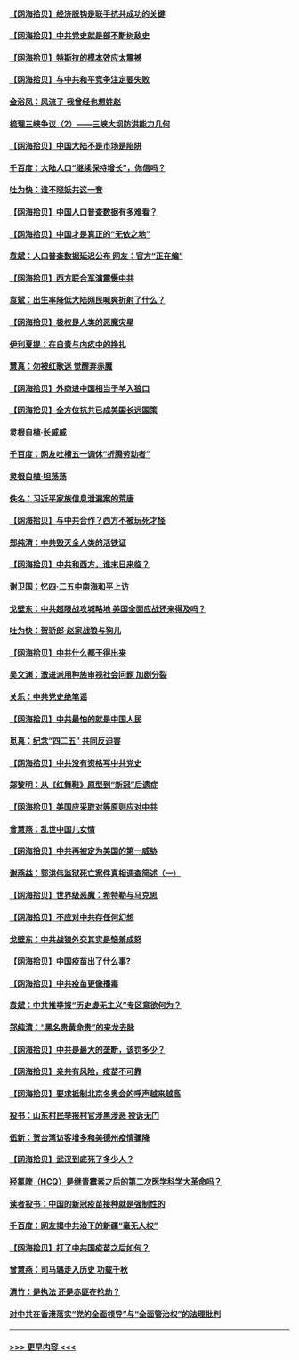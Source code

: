 #### [【网海拾贝】经济脱钩是联手抗共成功的关键](../pages/nsc993/n12934176.md?t=05091702) 
#### [【网海拾贝】中共党史就是部不断树敌史](../pages/nsc993/n12932844.md?t=05091702) 
#### [【网海拾贝】特斯拉的模本效应太震撼](../pages/nsc993/n12925626.md?t=05091702) 
#### [【网海拾贝】与中共和平竞争注定要失败](../pages/nsc993/n12923326.md?t=05091702) 
#### [金浴凤：风流子‧我曾经也想姓赵](../pages/nsc993/n12920911.md?t=05091702) 
#### [梳理三峡争议（2）——三峡大坝防洪能力几何](../pages/nsc993/n12920173.md?t=05091702) 
#### [【网海拾贝】中国大陆不是市场是陷阱](../pages/nsc993/n12920143.md?t=05091702) 
#### [千百度：大陆人口“继续保持增长”，你信吗？](../pages/nsc993/n12918946.md?t=05091702) 
#### [吐为快：谁不晓妖共这一套](../pages/nsc993/n12918941.md?t=05091702) 
#### [【网海拾贝】中国人口普查数据有多难看？](../pages/nsc993/n12917822.md?t=05091702) 
#### [【网海拾贝】中国才是真正的“无依之地”](../pages/nsc993/n12915845.md?t=05091702) 
#### [袁斌：人口普查数据延迟公布 网友：官方“正在编”](../pages/nsc993/n12915748.md?t=05091702) 
#### [【网海拾贝】西方联合军演震慑中共](../pages/nsc993/n12913466.md?t=05091702) 
#### [袁斌：出生率降低大陆网民喊爽折射了什么？](../pages/nsc993/n12913365.md?t=05091702) 
#### [【网海拾贝】极权是人类的恶魔灾星](../pages/nsc993/n12910697.md?t=05091702) 
#### [伊利夏提：在自责与内疚中的挣扎](../pages/nsc993/n12910493.md?t=05091702) 
#### [慧真：勿被红歌迷 觉醒弃赤魔](../pages/nsc993/n12910485.md?t=05091702) 
#### [【网海拾贝】外商进中国相当于羊入狼口](../pages/nsc993/n12908274.md?t=05091702) 
#### [【网海拾贝】全方位抗共已成美国长远国策](../pages/nsc993/n12906878.md?t=05091702) 
#### [灵根自植‧长戚戚](../pages/nsc993/n12905585.md?t=05091702) 
#### [千百度：网友吐槽五一调休“折腾劳动者”](../pages/nsc993/n12905934.md?t=05091702) 
#### [灵根自植‧坦荡荡](../pages/nsc993/n12905562.md?t=05091702) 
#### [佚名：习近平家族信息泄漏案的荒唐](../pages/nsc993/n12904705.md?t=05091702) 
#### [【网海拾贝】与中共合作？西方不被玩死才怪](../pages/nsc993/n12903873.md?t=05091702) 
#### [郑纯清：中共毁灭全人类的活铁证](../pages/nsc993/n12903785.md?t=05091702) 
#### [【网海拾贝】中共和西方，谁末日来临？](../pages/nsc993/n12903482.md?t=05091702) 
#### [谢卫国：忆四‧二五中南海和平上访](../pages/nsc993/n12902192.md?t=05091702) 
#### [戈壁东：中共超限战攻城略地 美国全面应战还来得及吗？](../pages/nsc993/n12902297.md?t=05091702) 
#### [吐为快：贺骄郎‧赵家战狼与狗儿](../pages/nsc993/n12902280.md?t=05091702) 
#### [【网海拾贝】中共什么都干得出来](../pages/nsc993/n12897500.md?t=05091702) 
#### [吴文渊：激进派用种族审视社会问题 加剧分裂](../pages/nsc993/n12893881.md?t=05091702) 
#### [关乐：中共党史绝笔谣](../pages/nsc993/n12897270.md?t=05091702) 
#### [【网海拾贝】中共最怕的就是中国人民](../pages/nsc993/n12894705.md?t=05091702) 
#### [觅真：纪念“四二五” 共同反迫害](../pages/nsc993/n12894553.md?t=05091702) 
#### [【网海拾贝】中共没有资格写中共党史](../pages/nsc993/n12892231.md?t=05091702) 
#### [郑黎明：从《红舞鞋》原型到“新冠”后遗症](../pages/nsc993/n12890469.md?t=05091702) 
#### [【网海拾贝】美国应采取对等原则应对中共](../pages/nsc993/n12889176.md?t=05091702) 
#### [曾慧燕：乱世中国儿女情](../pages/nsc993/n12887931.md?t=05091702) 
#### [【网海拾贝】中共再被定为美国的第一威胁](../pages/nsc993/n12887580.md?t=05091702) 
#### [谢燕益：郭洪伟监狱死亡案件真相调查简述（一）](../pages/nsc993/n12885648.md?t=05091702) 
#### [【网海拾贝】世界级恶魔：希特勒与马克思](../pages/nsc993/n12884062.md?t=05091702) 
#### [【网海拾贝】不应对中共存任何幻想](../pages/nsc993/n12881460.md?t=05091702) 
#### [戈壁东：中共战狼外交其实是恼羞成怒](../pages/nsc993/n12880392.md?t=05091702) 
#### [【网海拾贝】中国疫苗出了什么事?](../pages/nsc993/n12879124.md?t=05091702) 
#### [【网海拾贝】中共疫苗更像播毒](../pages/nsc993/n12876631.md?t=05091702) 
#### [袁斌：中共推举报“历史虚无主义”专区意欲何为？](../pages/nsc993/n12876530.md?t=05091702) 
#### [郑纯清：“黑名贵黄命贵”的来龙去脉](../pages/nsc993/n12875589.md?t=05091702) 
#### [【网海拾贝】中共是最大的垄断，该罚多少？](../pages/nsc993/n12874006.md?t=05091702) 
#### [【网海拾贝】亲共有风险，疫苗不可靠](../pages/nsc993/n12872224.md?t=05091702) 
#### [【网海拾贝】要求抵制北京冬奥会的呼声越来越高](../pages/nsc993/n12868962.md?t=05091702) 
#### [投书：山东村民举报村官涉黑涉恶 投诉无门](../pages/nsc993/n12869726.md?t=05091702) 
#### [伍新：贺台湾访客增多和美德州疫情骤降](../pages/nsc993/n12865651.md?t=05091702) 
#### [【网海拾贝】武汉到底死了多少人？](../pages/nsc993/n12863707.md?t=05091702) 
#### [羟氯喹（HCQ）是继青霉素之后的第二次医学科学大革命吗？](../pages/nsc993/n12638564.md?t=05091702) 
#### [读者投书：中国的新冠疫苗接种就是强制性的](../pages/nsc993/n12859932.md?t=05091702) 
#### [千百度：网友揭中共治下的新疆“毫无人权”](../pages/nsc993/n12858385.md?t=05091702) 
#### [【网海拾贝】打了中共国疫苗之后如何？](../pages/nsc993/n12857866.md?t=05091702) 
#### [曾慧燕：司马璐走入历史 功载千秋](../pages/nsc993/n12856996.md?t=05091702) 
#### [清竹：是执法 还是赤匪在抢劫？](../pages/nsc993/n12856952.md?t=05091702) 
#### [对中共在香港落实“党的全面领导”与“全面管治权”的法理批判](../pages/nsc993/n12856929.md?t=05091702) 

----
#### [ >>> 更早内容 <<< ](../indexes/nsc993-earlier.md)
